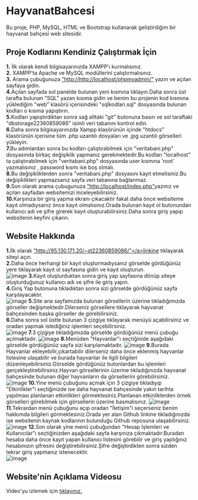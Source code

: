 # HayvanatBahcesi
Bu proje, PHP, MySQL, HTML ve Bootstrap kullanarak geliştirdiğim bir hayvanat bahçesi web sitesidir.
## Proje Kodlarını Kendiniz Çalıştırmak İçin
<b>1.</b> İlk olarak kendi bilgisayarınızda XAMPP'ı kurmalısınız.<br>
<b>2.</b> XAMPP'ta Apache ve MySQL modüllerini çalıştırmalısınız.<br>
<b>3.</b> Arama çubuğunuza <a href="http://http://localhost/phpmyadmin/">"http://http://localhost/phpmyadmin/"<a/> yazın ve açılan sayfaya gidin.<br>
<b>4.</b>Açılan sayfada sol panelde bulunan yeni kısmına tıklayın.Daha sonra üst tarafta bulunan "SQL" yazan kısıma gidin ve benim bu projenin kod kısmına yüklediğim "web" klasörü içerisindeki "sqlkodlari.sql" dosyasında bulunan kodları o kısıma yapıştırın.<br>
<b>5.</b>Kodları yapıştırdıktan sonra sağ alttaki "git" butonuna basın ve sol taraftaki "dbstorage22360859086" isimli veri tabanını kontrol edin.<br>
<b>6.</b>Daha sonra bilgisayarınızda Xampp klasörünün içinde "htdocs" klasörünün içerisine tüm .php uzantılı dosyaları ve .jpg uzantılı görselleri yükleyin.<br>
<b>7.</b>Bu adımlardan sonra bu kodları çalıştırabilmek için "veritabani.php" dosyasında birkaç değişiklik yapmanız gerekmektedir.Bu kodları "localhost" ta çalıştırabilmek için "veritabani.php" dosyasında user kısmına 'root' yazmalısınız , password kısmı ise boş olmalı.<br>
<b>8.</b>Bu değişikliklerden sonra "veritabani.php" dosyasını kayıt etmelisiniz.Bu değişiklikleri yapmazsanız sayfa veri tabanına bağlanmaz.<br>
<b>9.</b>Son olarak arama çubugunuza <a href="http://localhost/index.php">"http://localhost/index.php"</a>yazınız ve açılan sayfadan websitemizi inceleyebilirsiniz.<br>
<b>10.</b>Karşınıza bir giriş yapma ekranı çıkacaktır fakat daha önce websiteme kayıt olmadıysanız önce kayıt olmalısınız.Orada bulunan kayıt ol butonundan kullanıcı adı ve şifre girerek kayıt oluşturabilirsiniz.Daha sonra giriş yapıp websitenin keyfini çıkarın.
## Website Hakkında 
<b>1.</b>İlk olarak <a href="http://95.130.171.20/~st22360859086/">"http://95.130.171.20/~st22360859086/"</a>linkine tıklayarak siteyi açın.<br>
<b>2.</b>Daha önce herhangi bir kayıt oluşturmadıysanız görselde gördüğünüz yere tıklayarak kayıt ol sayfasına gidin ve kayıt oluşturun.<br>
![image](https://github.com/MelikeBadem/HayvanatBahcesi/assets/111521349/60f66469-8440-4d50-90a7-19d92822a4a4)
<b>3.</b>Kayıt oluşturduktan sonra giriş yap sayfasına dönüp siteye oluşturduğunuz kullanıcı adı ve şifre ile giriş yapın.<br>
<b>4.</b>Giriş Yap butonuna tıkladıktan sonra sizi görselde gördüğünüz sayfa karşılayacaktır.<br>
![image](https://github.com/MelikeBadem/HayvanatBahcesi/assets/111521349/89c4196c-ad75-4c86-b2a8-8fac14280574)
<b>5.</b>Site ana sayfamızda bulunan görsellerin üzerine tıkladığımızda görseller değişmektedir.Dilerseniz görsellere tıklayarak hayvanat bahçesinden başka görseller de görebilirsiniz.<br>
<b>6.</b>Daha sonra sol üstte bulunan 3 çizgiye tıklayarak menüyü açabilirsiniz ve oradan yapmak istediğiniz işlemleri seçebilirsiniz.<br>
![image](https://github.com/MelikeBadem/HayvanatBahcesi/assets/111521349/b1ed2273-5a1b-4b6f-bc6f-3e36a3178aea)
<b>7.</b>3 çizgiye tıkladığımızda görselde gördüğünüz menü çubuğu açılmaktadır.
![image](https://github.com/MelikeBadem/HayvanatBahcesi/assets/111521349/f1e6ef30-d7c0-4ece-9033-82adf6119395)
<b>8.</b>Menüden "Hayvanlar"ı seçtiğinide aşağıdaki görselde gördüğünüz sayfa sizi karşılamaktadır.
![image](https://github.com/MelikeBadem/HayvanatBahcesi/assets/111521349/df1939f6-0730-47dc-98a5-0975d4ec8698)
<b>9.</b>Burada Hayvanlar ekleyebilir,çıkartabilir dilerseniz daha önce eklenmiş hayvanlar listesine ulaşabilir ve burada hayvanlar ile ilgili bilgileri düzenleyebilirsiniz.Görselde gördüğünüz butonlardan bu işlemleri gerçekleştirebilirsiniz.Hayvan görsellerinin üzerine tıkladığınızda hayvanat bahçesinde bulunan diğer hayvanların da görsellerini görebilirsiniz.<br>
![image](https://github.com/MelikeBadem/HayvanatBahcesi/assets/111521349/ed417589-3356-4aec-99a4-16cbd96fed73)
<b>10.</b>Yine menü çubuğunu açmak için 3 çizgiye tıkladıyıp "Etkinlikler"i seçtiğinizde ise daha hayvanat bahçesinde yakın tarihta yapılması planlanan etkinlikleri görmektesiniz.Planlanan etkinliklerden örnek görselleri görebilmek için görsellerin üzerine basmalısınız.
![image](https://github.com/MelikeBadem/HayvanatBahcesi/assets/111521349/3ec21d61-2c98-4df8-bae6-d2c05c5fe5e3)
<b>11.</b>Tekrardan menü çubuğunu açıp oradan "İletişim"i seçerseniz benim hakkımda bilgileri görmektesiniz.Orada yer alan Github linkine tıkladığınızda ise websitenin kaynak kodlarının bulunduğu Github reposuna ulaşabilirsiniz.<br>
![image](https://github.com/MelikeBadem/HayvanatBahcesi/assets/111521349/62058caa-5a96-4813-9b8a-a140730cae98)
<b>12.</b>Son olarak yine menü çubuğundan "Hesap İşlemleri ve Kullanıcılar"ı seçtiğinizden aşağıdaki sayfa karşınıza çıkmaktadır.Buradan hesaba daha önce kayıt yapan kullanıcı listesini görebilir ve giriş yaptığınız hesabınızın şifresini değiştirebilirsiniz.Şifre değiştirdikten sonra sizden tekrar giriş yapmanız istenecektir.<br>
![image](https://github.com/MelikeBadem/HayvanatBahcesi/assets/111521349/a5ff26b6-4be7-4c6b-8b3c-2453200d6e73)
## Website'nin Açıklama Videosu
Video'yu izlemek için <a href="https://www.youtube.com/watch?v=wp1AehaXEDw">tıklayınız.</a>

















